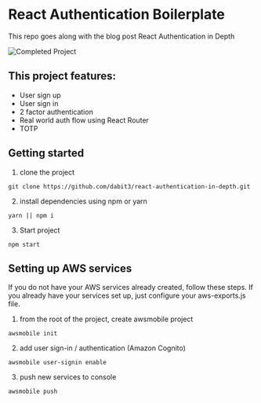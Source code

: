 # React Authentication Boilerplate

This repo goes along with the blog post React Authentication in Depth

![Completed Project](https://github.com/dabit3/react-authentication-in-depth/blob/master/src/assets/authdemo.jpg?raw=true)


## This project features:    
- User sign up
- User sign in
- 2 factor authentication
- Real world auth flow using React Router
- TOTP    


## Getting started    

1. clone the project    

```
git clone https://github.com/dabit3/react-authentication-in-depth.git
```

2. install dependencies using npm or yarn    

```
yarn || npm i
```

3. Start project    

```
npm start
```

## Setting up AWS services    
If you do not have your AWS services already created, follow these steps. If you already have your services set up, just configure your aws-exports.js file.    

1. from the root of the project, create awsmobile project    

```
awsmobile init
```

2. add user sign-in / authentication (Amazon Cognito)    

```
awsmobile user-signin enable
```

3. push new services to console    

```
awsmobile push
```
